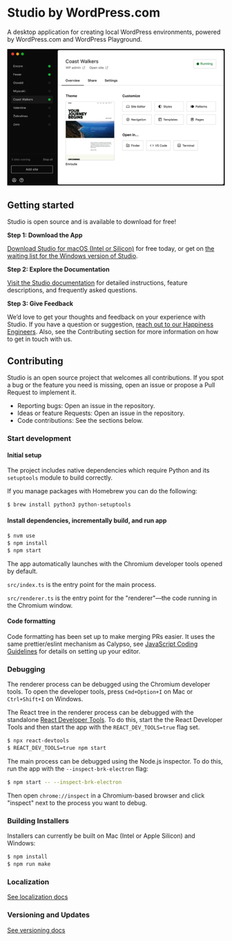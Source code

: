 # Studio by WordPress.com

A desktop application for creating local WordPress environments, powered by WordPress.com and WordPress Playground.

![](https://raw.githubusercontent.com/Automattic/studio/trunk/demo.png)

## Getting started
Studio is open source and is available to download for free!

**Step 1: Download the App**

[Download Studio for macOS (Intel or Silicon)](https://developer.wordpress.com/studio/) for free today, or get on [the waiting list for the Windows version of Studio](https://developer.wordpress.com/studio-for-windows/).

**Step 2: Explore the Documentation**

[Visit the Studio documentation](https://developer.wordpress.com/docs/developer-tools/studio/) for detailed instructions, feature descriptions, and frequently asked questions.

**Step 3: Give Feedback**

We’d love to get your thoughts and feedback on your experience with Studio. If you have a question or suggestion, [reach out to our Happiness Engineers](https://developer.wordpress.com/contact/). Also, see the Contributing section for more information on how to get in touch with us.

## Contributing

Studio is an open source project that welcomes all contributions. If you spot a bug or the feature you need is missing, open an issue or propose a Pull Request to implement it.

- Reporting bugs: Open an issue in the repository.
- Ideas or feature Requests: Open an issue in the repository.
- Code contributions: See the sections below.

### Start development

#### Initial setup

The project includes native dependencies which require Python and its `setuptools` module to build correctly.

If you manage packages with Homebrew you can do the following:

```bash
$ brew install python3 python-setuptools
```

#### Install dependencies, incrementally build, and run app

```bash
$ nvm use
$ npm install
$ npm start
```

The app automatically launches with the Chromium developer tools opened by default.

`src/index.ts` is the entry point for the main process.

`src/renderer.ts` is the entry point for the "renderer"—the code running in the Chromium window.

#### Code formatting

Code formatting has been set up to make merging PRs easier. It uses the same prettier/eslint mechanism as Calypso, see [JavaScript Coding Guidelines](https://github.com/Automattic/wp-calypso/blob/trunk/docs/coding-guidelines/javascript.md) for details on setting up your editor.

### Debugging

The renderer process can be debugged using the Chromium developer tools. To open the developer tools, press `Cmd+Option+I` on Mac or `Ctrl+Shift+I` on Windows.

The React tree in the renderer process can be debugged with the standalone [React Developer Tools](https://react.dev/learn/react-developer-tools#safari-and-other-browsers). To do this, start the the React Developer Tools and then start the app with the `REACT_DEV_TOOLS=true` flag set.

```bash
$ npx react-devtools
$ REACT_DEV_TOOLS=true npm start
```

The main process can be debugged using the Node.js inspector. To do this, run the app with the `--inspect-brk-electron` flag:

```bash
$ npm start -- --inspect-brk-electron
```

Then open `chrome://inspect` in a Chromium-based browser and click "inspect" next to the process you want to debug.

### Building Installers

Installers can currently be built on Mac (Intel or Apple Silicon) and Windows:

```bash
$ npm install
$ npm run make
```

### Localization

[See localization docs](./docs/localization.md)

### Versioning and Updates

[See versioning docs](./docs/versioning-and-updates.md)
